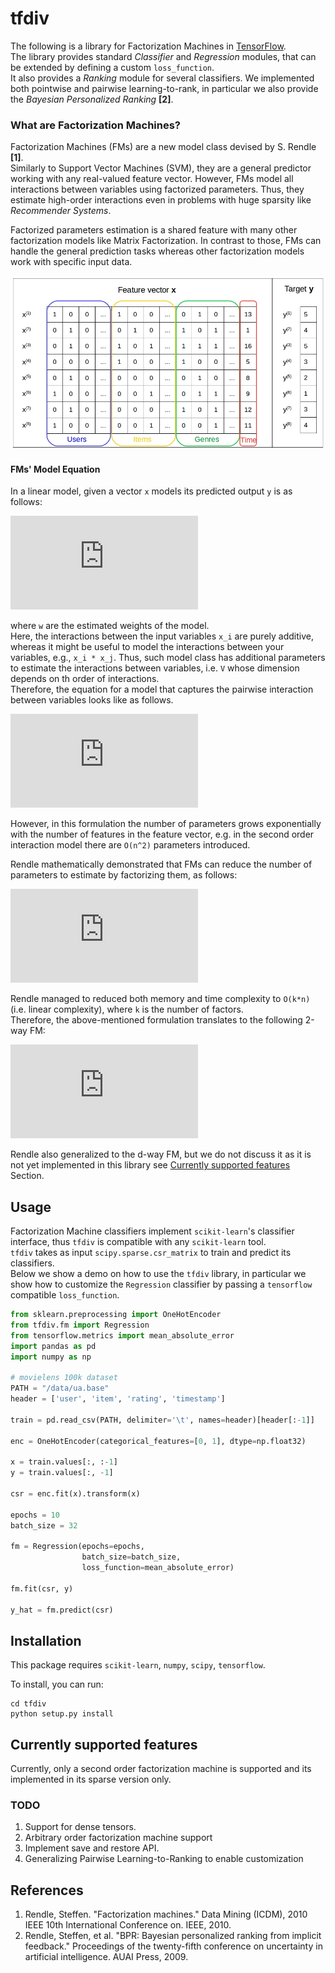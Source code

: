 # tfdiv

The following is a library for Factorization Machines in [TensorFlow](https://www.tensorflow.org/).  
The library provides standard *Classifier* and *Regression* modules,
that can be extended by defining a custom `loss_function`.  
It also provides a *Ranking* module for several classifiers. 
We implemented both pointwise and pairwise learning-to-rank, 
in particular we also provide the 
*Bayesian Personalized Ranking* **[2]**.

### What are Factorization Machines?

Factorization Machines (FMs) are a new model class devised by S. Rendle **[1]**.    
Similarly to Support Vector Machines (SVM), 
they are a general predictor working with any 
real-valued feature vector. However, FMs model all
interactions between variables using factorized parameters. 
Thus, they estimate high-order interactions even in 
problems with huge sparsity like _Recommender Systems_.

Factorized parameters estimation is a shared feature 
with many other factorization models like Matrix Factorization.
In contrast to those, FMs can handle the general prediction tasks 
whereas other factorization models work with specific input data. 

![dataset](./images/real-valued-feature-vectors.jpg "Real-Valued Feature Vectors")


#### FMs' Model Equation
In a linear model, given a vector `x` models its predicted output `y` is as follows:

![linear](http://latex.codecogs.com/gif.latex?%5Chat%7By%7D%20%28x%29%20%3A%3D%20w_0%20&plus;%20%5Csum_%7Bi%20%3D%201%7D%5En%20w_i%20x_i)  

where `w` are the estimated weights of the model.  
Here, the interactions between the input variables `x_i` 
are purely additive, whereas it might be useful to 
model the interactions between your variables, e.g., `x_i * x_j`.
Thus, such model class has additional parameters to estimate 
the interactions between variables, 
i.e. `V` whose dimension depends on th order of interactions.   
Therefore, the equation for a model that captures the pairwise interaction between variables looks like as follows.  

![equation](http://latex.codecogs.com/gif.latex?%5Chat%7By%7D%20%28%5Cmathbf%7Bx%7D%29%20%3A%3D%20w_0%20&plus;%20%5Csum_%7Bj%20%3D%201%7D%5En%20w_j%20x_j%20&plus;%20%5Csum_%7Bi%20%3D%201%7D%5En%20%5Csum_%7Bj%20%3D%20i&plus;1%7D%5En%20v_%7Bij%7D%7E%20x_i%20x_j)

However, in this formulation the number of parameters 
grows exponentially with the number of features in the feature vector, 
e.g. in the second order interaction model there are `O(n^2)` parameters introduced. 

Rendle mathematically demonstrated that FMs 
can reduce the number of parameters to estimate by factorizing them, as follows:

![equation](http://latex.codecogs.com/gif.latex?%5Chat%7By%7D%20%28%5Cmathbf%7Bx%7D%29%20%3A%3D%20w_0%20&plus;%20%5Csum_%7Bj%20%3D%201%7D%5En%20w_j%20x_j%20&plus;%20%5Csum_%7Bi%20%3D%201%7D%5En%20%5Csum_%7Bj%20%3D%20i&plus;1%7D%5En%20%5Cleft%20%5Clangle%20v_i%2C%20v_j%20%5Cright%20%5Crangle%20x_i%20x_j)
 
Rendle managed to reduced both memory and time complexity to `O(k*n)` 
(i.e. linear complexity), where `k` is the number of factors.   
Therefore, the above-mentioned formulation translates 
to the following 2-way FM:

![equation](http://latex.codecogs.com/gif.latex?%5Chat%7By%7D%20%28x%29%20%3A%3D%20w_0%20&plus;%20%5Csum_%7Bj%20%3D%201%7D%5En%20w_j%20x_j%20&plus;%20%5Cfrac%7B1%7D%7B2%7D%20%5Csum_%7Bf%3D1%7D%5Ek%20%5Cleft%28%20%5Cleft%28%20%5Csum_%7Bj%3D1%7D%5En%20v_%7Bj%2Cf%7D%20x_j%20%5Cright%29%5E2%20-%20%5Csum_%7Bj%3D1%7D%5En%20v_%7Bj%2Cf%7D%5E2%20x_j%5E2%5Cright%29)

Rendle also generalized to the d-way FM, 
but we do not discuss it as it is not yet 
implemented in this library see [Currently supported features](#Currently-supported-features) Section. 

## Usage

Factorization Machine classifiers implement 
```scikit-learn```'s classifier interface, thus ```tfdiv``` 
is compatible with any ```scikit-learn``` tool.  
```tfdiv``` takes as input 
```scipy.sparse.csr_matrix``` to train and predict its classifiers.   
Below we show a demo on how to use the ```tfdiv``` library, 
in particular we show how to customize the ```Regression``` classifier 
by passing a ```tensorflow``` compatible ```loss_function```.

```python
from sklearn.preprocessing import OneHotEncoder
from tfdiv.fm import Regression
from tensorflow.metrics import mean_absolute_error
import pandas as pd
import numpy as np

# movielens 100k dataset
PATH = "/data/ua.base"
header = ['user', 'item', 'rating', 'timestamp']

train = pd.read_csv(PATH, delimiter='\t', names=header)[header[:-1]]

enc = OneHotEncoder(categorical_features=[0, 1], dtype=np.float32)

x = train.values[:, :-1]
y = train.values[:, -1]

csr = enc.fit(x).transform(x)

epochs = 10
batch_size = 32

fm = Regression(epochs=epochs, 
                batch_size=batch_size,
                loss_function=mean_absolute_error)
                
fm.fit(csr, y)

y_hat = fm.predict(csr)

```

## Installation

This package requires ```scikit-learn```, ```numpy```, ```scipy```, ```tensorflow```.

To install, you can run:

```
cd tfdiv
python setup.py install
```

## Currently supported features

Currently, only a second order factorization machine 
is supported and its implemented in its sparse version only. 


### TODO

1. Support for dense tensors.
2. Arbitrary order factorization machine support
3. Implement save and restore API.
4. Generalizing Pairwise Learning-to-Ranking to enable customization

## References 

1. Rendle, Steffen. "Factorization machines." Data Mining (ICDM), 2010 IEEE 10th International Conference on. IEEE, 2010.
2. Rendle, Steffen, et al. "BPR: Bayesian personalized ranking from implicit feedback." Proceedings of the twenty-fifth conference on uncertainty in artificial intelligence. AUAI Press, 2009.